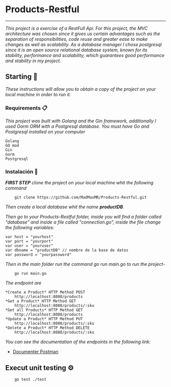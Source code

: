 # Products-Restful
***
_This project is a exercise of a RestFull Api._
_For this project, the MVC architecture was chosen since it gives us certain advantages such as the separation of responsibilities, code reuse and greater ease to make changes as well as scalability.
As a database manager I chose postgresql since it is an open source relational database system, known for its stability, performance and scalability, which guarantees good performance and stability in my project._

## Starting 🚀

_These instructions will allow you to obtain a copy of the project on your local machine in order to run it._

### Requirements 📋

_This project was built with Golang and the Gin framework, additionally I used Gorm ORM with a Postgresql database._
_You must have Go and Postgresql installed on your computer_

```
Golang
GO mod
Gin
Gorm
Postgresql
```

### Instalación 🔧

_**FIRST STEP** clone the project on your local machine whit the following command_

```
    git clone https://github.com/MadMaxMR/Products-Restful.git
```

_Then create a local database whit the name **productDB**._

_Then go to your Products-Restful folder, inside you will find a folder called "database" and inside a file called "connection.go", inside the file change the following variables:_
```
var host = "yourhost"
var port = "yourport"
var user = "youruser"
var dbname = "productDB" // nombre de la base de datos
var password = "yourpassword"
```

_Then in the main folder run the command go run main.go to run the project-_
```
    go run main.go
```
_The endpoint are_
```
*Create a Product* HTTP Method POST
    http://localhost:8080/products 
*Get a Product* HTTP Method GET
    http://localhost:8080/products/:sku
*Get all Products* HTTP Method GET
    http://localhost:8080/products
*Update a Product* HTTP Method PUT
    http://localhost:8080/products/:sku
*Delete a Product* HTTP Method DELETE
    http://localhost:8080/products/:sku
```
_You can see the documentation of the endpoints in the following link:_
* [Documenter Postman](https://documenter.getpostman.com/view/19456004/2s8ZDU6QRF)

## Execut unit testing ⚙️

```
    go test ./test
```
